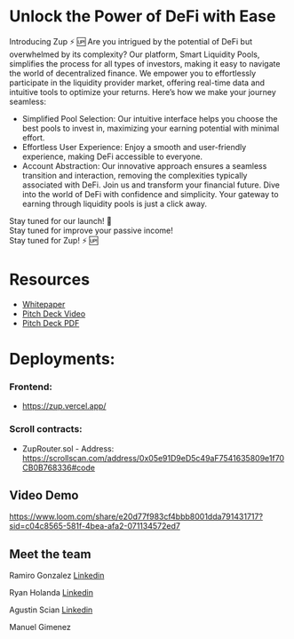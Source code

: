 # Unlock the Power of DeFi with Ease
Introducing Zup ⚡️ 🆙 
Are you intrigued by the potential of DeFi but overwhelmed by its complexity? Our platform, Smart Liquidity Pools, simplifies the process for all types of investors, making it easy to navigate the world of decentralized finance. We empower you to effortlessly participate in the liquidity provider market, offering real-time data and intuitive tools to optimize your returns. Here’s how we make your journey seamless:
  * Simplified Pool Selection: Our intuitive interface helps you choose the best pools to invest in, maximizing your earning potential with minimal effort.
  * Effortless User Experience: Enjoy a smooth and user-friendly experience, making DeFi accessible to everyone.
  * Account Abstraction: Our innovative approach ensures a seamless transition and interaction, removing the complexities typically associated with DeFi.
Join us and transform your financial future. Dive into the world of DeFi with confidence and simplicity. Your gateway to earning through liquidity pools is just a click away.

Stay tuned for our launch! 🚀 \
Stay tuned for improve your passive income!\
Stay tuned for Zup! ⚡️ 🆙

# Resources
* [Whitepaper](./zup-business-whitepaper.pdf)
* [Pitch Deck Video](https://www.youtube.com/watch?v=fpMSAROdnWw)
* [Pitch Deck PDF](https://storage.googleapis.com/taikai-storage/others/b9fd0150-5272-11ef-aaf3-1f97976fa8b8ZUP%20PITCH%20DECK.pdf)

# Deployments:

### Frontend: 
- https://zup.vercel.app/ 

### Scroll contracts:
- ZupRouter.sol - Address: https://scrollscan.com/address/0x05e91D9eD5c49aF7541635809e1f70CB0B768336#code

## Video Demo
https://www.loom.com/share/e20d77f983cf4bbb8001dda791431717?sid=c04c8565-581f-4bea-afa2-071134572ed7

## Meet the team

Ramiro Gonzalez [Linkedin](https://www.linkedin.com/in/ramiro-gonzalez/)

Ryan Holanda [Linkedin](https://www.linkedin.com/in/ryan-holanda/)

Agustin Scian [Linkedin](https://www.linkedin.com/in/agustin-scian-forte-08658b1a1/)

Manuel Gimenez

